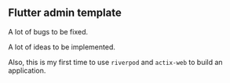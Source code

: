 ## Flutter admin template

A lot of bugs to be fixed.

A lot of ideas to be implemented.

Also, this is my first time to use `riverpod` and `actix-web` to build an application.